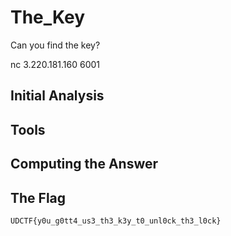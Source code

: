 # The_Key
Can you find the key?

nc 3.220.181.160 6001

## Initial Analysis 



## Tools 



## Computing the Answer 



## The Flag 
```ObjectScript
UDCTF{y0u_g0tt4_us3_th3_k3y_t0_unl0ck_th3_l0ck}
```